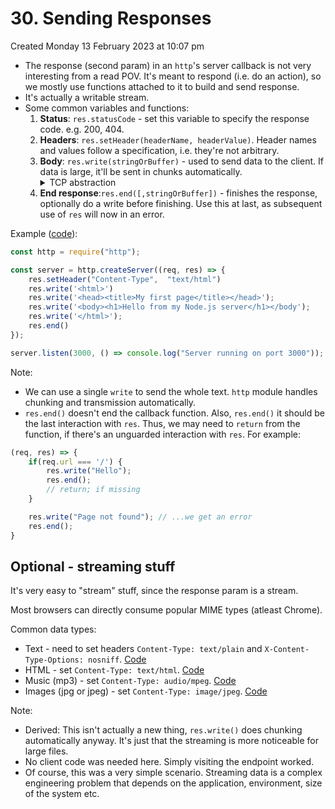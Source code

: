 # 30. Sending Responses
Created Monday 13 February 2023 at 10:07 pm

- The response (second param) in an `http`'s server callback is not very interesting from a read POV. It's meant to respond (i.e. do an action), so we mostly use functions attached to it to build and send response.
- It's actually a writable stream.
- Some common variables and functions:
	1. **Status**: `res.statusCode` - set this variable to specify the response code. e.g. 200, 404.
	2. **Headers**: `res.setHeader(headerName, headerValue)`. Header names and values follow a specification, i.e. they're not arbitrary.
	3. **Body**: `res.write(stringOrBuffer)` - used to send data to the client. If data is large, it'll be sent in chunks automatically. <details><summary>TCP abstraction</summary>`write`, I guess, is an abstraction for sending TCP packets. The exact number of TCP packets will depend on the agreed MSS (Maximum Segment Size) of the connection (i.e. multiple `.write` don't mean that many TCP packets - Node.js has a buffer it maintains, where all `.write()` data is kept, a TCP packet is created and sent only when this buffer fills up. However, there is a way to explicitly cause a TCP packet to be created and sent, even if the buffer hasn't filled up - `res.flush()`. Using this without a good reason is discouraged for network efficiency reasons. Since it's a abstraction over TCP, `res.write` and `res.flush` work within the existing HTTP connection without creating a new TCP packet. See [gpt3-res-flush-tcp-node](../../../../assets/gpt3-res-flush-tcp-node.pdf)</details>
	4. **End response**:`res.end([,stringOrBuffer])` - finishes the response, optionally do a write before finishing. Use this at last, as subsequent use of `res` will now in an error.

Example ([code](https://github.com/exemplar-codes/nodejs-server-academind/commit/93d4ca94b4194bfc3d5d69ea186f03426a9fa7b1)):
```js
const http = require("http");

const server = http.createServer((req, res) => {
	res.setHeader("Content-Type",  "text/html")
	res.write('<html>')
	res.write('<head><title>My first page</title></head>');
	res.write('<body><h1>Hello from my Node.js server</h1></body');
	res.write('</html>');
	res.end()
});

server.listen(3000, () => console.log("Server running on port 3000"));
```
Note: 
- We can use a single `write` to send the whole text. `http` module handles chunking and transmission automatically.
- `res.end()` doesn't end the callback function. Also, `res.end()` it should be the last interaction with `res`. Thus, we may need to `return` from the function, if there's an unguarded interaction with `res`. For example:
```js
(req, res) => {
	if(req.url === '/') {
		res.write("Hello");
		res.end();
		// return; if missing
	}

	res.write("Page not found"); // ...we get an error
	res.end();
}
```


## Optional - streaming stuff
It's very easy to "stream" stuff, since the response param is a stream.

Most browsers can directly consume popular MIME types (atleast Chrome).

Common data types:
- Text - need to set headers `Content-Type: text/plain` and `X-Content-Type-Options: nosniff`. [Code](https://github.com/exemplar-codes/nodejs-server-academind/commit/a251ee567861b835c46c9e17c1c8106f4aeb8236)
- HTML - set `Content-Type: text/html`. [Code](https://github.com/exemplar-codes/nodejs-server-academind/commit/665951340266df242d7573aba4a249e122d68ef2)
- Music (mp3) - set `Content-Type: audio/mpeg`. [Code](https://github.com/exemplar-codes/nodejs-server-academind/commit/66d92a21d7efc55e103b3e312b395ac5889a8dcb)
- Images (jpg or jpeg) - set `Content-Type: image/jpeg`. [Code](https://github.com/exemplar-codes/nodejs-server-academind/commit/77081114e9f10e3440873640993cb3a6a1f315bd)

Note: 
- Derived: This isn't actually a new thing, `res.write()` does chunking automatically anyway. It's just that the streaming is more noticeable for large files.
- No client code was needed here. Simply visiting the endpoint worked.
- Of course, this was a very simple scenario. Streaming data is a complex engineering problem that depends on the application, environment, size of the system etc.